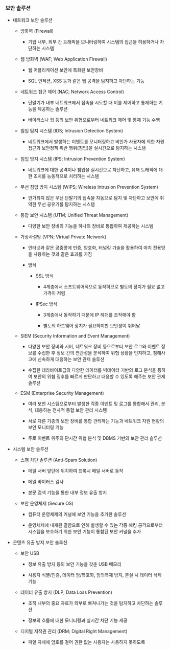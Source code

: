 ### 보안 솔루션

- 네트워크 보안 솔루션
  
  - 방화벽 (Firewall)
    
    - 기업 내부, 외부 간 트래픽을 모니터링하여 시스템의 접근을 허용하거나 차단하는 시스템
  
  - 웹 방화벽 (WAF; Web Application Firewall)
    
    - 웹 어플리케이션 보안에 특화된 보안장비
    
    - SQL 인젝션, XSS 등과 같은 웹 공격을 탐지하고 차단하는 기능
  
  - 네트워크 접근 제어 (NAC; Network Access Control)
    
    - 단말기가 내부 네트워크에서 접속을 시도할 때 이를 제어하고 통제하는 기능을 제공하는 솔루션
    
    - 바이러스나 웜 등의 보안 위협으로부터 네트워크 제어 및 통제 기능 수행
  
  - 침입 탐지 시스템 (IDS; Intrusion Detection System)
    
    - 네트워크에서 발생하는 이벤트를 모니터링하고 비인가 사용자에 의한 자원접근과 보안정책 위반 행위(침입)을 실시간으로 탐지하는 시스템
  
  - 침입 방지 시스템 (IPS; Intrusion Prevention System)
    
    - 네트워크에 대한 공격이나 침입을 실시간으로 차단하고, 유해 트래픽에 대한 조치를 능동적으로 처리하는 시스템
  
  - 무선 침입 방지 시스템 (WIPS; Wireless Intrusion Prevention System)
    
    - 인가되지 않은 무선 단말기의 접속을 자동으로 탐지 및 차단하고 보안에 취약한 무선 공유기를 탐지하는 시스템
  
  - 통합 보안 시스템 (UTM; Unified Threat Management)
    
    - 다양한 보안 장비의 기능을 하나의 장비로 통합하여 제공하는 시스템
  
  - 가상사설망 (VPN; Virtual Private Network)
    
    - 인터넷과 같은 공중망에 인증, 암호화, 터널링 기술을 활용하여 마치 전용망을 사용하는 것과 같은 효과를 가짐
    
    - 방식
      
      - SSL 방식
        
        - 4계층에서 소프트웨어적으로 동작하므로 별도의 장치가 필요 없고 가격이 저렴
      
      - IPSec 방식
        
        - 3계층에서 동작하기 때문에 IP 헤더를 조작해야 함
        
        - 별도의 하드웨어 장치가 필요하지만 보안성이 뛰어남
  
  - SIEM (Security Information  and Event Management)
    
    - 다양한 보안 장비와 서버, 네트워크 장비 등으로부터 보안 로그와 이벤트 정보를 수집한 후 정보 간의 연관성을 분석하여 위협 상황을 인지하고, 침해사고에 신속하게 대응하는 보안 관제 솔루션
    
    - 수집한 테라바이트급의 다양한 데이터를 빅데이터 기반의 로그 분석을 통하여 보안의 위협 징후를 빠르게 판단하고 대응할 수 있도록 해주는 보안 관제 솔루션
  
  - ESM (Enterprise Security Management)
    
    - 여러 보안 시스템으로부터 발생한 각종 이벤트 및 로그를 통합해서 관리, 분석, 대응하는 전사적 통합 보안 관리 시스템
    
    - 서로 다른 기종의 보안 장비를 통합 관리하는 기능과 네트워크 자원 현황의 보안 모니터링 기능
    
    - 주로 이벤트 위주의 단시간 위협 분석 및 DBMS 기반의 보안 관리 솔루션

- 시스템 보안 솔루션
  
  - 스팸 차단 솔루션 (Anti-Spam Solution)
    
    - 메일 서버 앞단에 위치하여 프록시 메일 서버로 동작
    
    - 메일 바이러스 검사
    
    - 본문 검색 기능을 통한 내부 정보 유출 방지
  
  - 보안 운영체제 (Secure OS)
    
    - 컴퓨터 운영체제의 커널에 보안 기능을 추가한 솔루션
    
    - 운영체제에 내재된 결함으로 인해 발생할 수 있는 각종 해킹 공격으로부터 시스템을 보호하기 위한 보안 기능이 통합된 보안 커널을 추가

- 콘텐츠 유출 방지 보안 솔루션
  
  - 보안 USB
    
    - 정보 유출 방지 등의 보안 기능을 갖춘 USB 메모리
    
    - 사용자 식별/인증, 데이터 암/복호화, 임의복제 방지, 분실 시 데이터 삭제 기능
  
  - 데이터 유출 방지 (DLP; Data Loss Prevention)
    
    - 조직 내부의 중요 자료가 외부로 빠져나가는 것을 탐지하고 차단하는 솔루션
    
    - 정보의 흐름에 대한 모니터링과 실시간 차단 기능 제공
  
  - 디지털 저작권 관리 (DRM; Digital Right Management)
    
    - 파일 자체에 암호를 걸어 권한 없는 사용자는 사용하지 못하도록